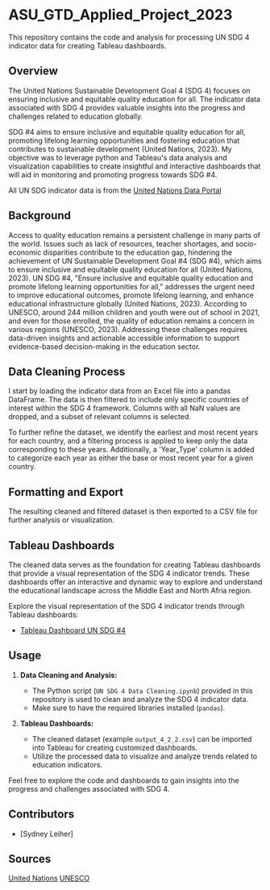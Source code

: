 # ASU_GTD_Applied_Project_2023

This repository contains the code and analysis for processing UN SDG 4 indicator data for creating Tableau dashboards.

## Overview

The United Nations Sustainable Development Goal 4 (SDG 4) focuses on ensuring inclusive and equitable quality education for all. The indicator data associated with SDG 4 provides valuable insights into the progress and challenges related to education globally.

SDG #4 aims to ensure inclusive and equitable quality education for all, promoting lifelong learning opportunities and fostering education that contributes to sustainable development (United Nations, 2023). My objective was to leverage python and Tableau's data analysis and visualization capabilities to create insightful and interactive dashboards that will aid in monitoring and promoting progress towards SDG #4.

All UN SDG indicator data is from the [United Nations Data Portal](https://unstats.un.org/sdgs/dataportal/database)

## Background 

Access to quality education remains a persistent challenge in many parts of the world. Issues such as lack of resources, teacher shortages, and socio-economic disparities contribute to the education gap, hindering the achievement of UN Sustainable Development Goal #4 (SDG #4), which aims to ensure inclusive and equitable quality education for all (United Nations, 2023). UN SDG #4, "Ensure inclusive and equitable quality education and promote lifelong learning opportunities for all," addresses the urgent need to improve educational outcomes, promote lifelong learning, and enhance educational infrastructure globally (United Nations, 2023). According to UNESCO, around 244 million children and youth were out of school in 2021, and even for those enrolled, the quality of education remains a concern in various regions (UNESCO, 2023). Addressing these challenges requires data-driven insights and actionable accessible information to support evidence-based decision-making in the education sector.

## Data Cleaning Process

I start by loading the indicator data from an Excel file into a pandas DataFrame. The data is then filtered to include only specific countries of interest within the SDG 4 framework. Columns with all NaN values are dropped, and a subset of relevant columns is selected.

To further refine the dataset, we identify the earliest and most recent years for each country, and a filtering process is applied to keep only the data corresponding to these years. Additionally, a 'Year_Type' column is added to categorize each year as either the base or most recent year for a given country.

## Formatting and Export

The resulting cleaned and filtered dataset is then exported to a CSV file for further analysis or visualization.

## Tableau Dashboards

The cleaned data serves as the foundation for creating Tableau dashboards that provide a visual representation of the SDG 4 indicator trends. These dashboards offer an interactive and dynamic way to explore and understand the educational landscape across the Middle East and North Afria region.

Explore the visual representation of the SDG 4 indicator trends through Tableau dashboards:
- [Tableau Dashboard UN SDG #4](https://public.tableau.com/views/ASUGTDFinalProject-UNSDG4/Coverpage?:language=en-US&:display_count=n&:origin=viz_share_link)

## Usage

1. **Data Cleaning and Analysis:**
   - The Python script (`UN SDG 4 Data Cleaning.ipynb`) provided in this repository is used to clean and analyze the SDG 4 indicator data.
   - Make sure to have the required libraries installed (`pandas`).

2. **Tableau Dashboards:**
   - The cleaned dataset (example `output_4_2_2.csv`) can be imported into Tableau for creating customized dashboards.
   - Utilize the processed data to visualize and analyze trends related to education indicators.

Feel free to explore the code and dashboards to gain insights into the progress and challenges associated with SDG 4.

## Contributors

- [Sydney Leiher]

## Sources
[United Nations](https://sdgs.un.org/goals)
[UNESCO](https://en.unesco.org/sustainabledevelopmentgoals)
